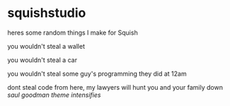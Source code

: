 # squishstudio
heres some random things I make for Squish

you wouldn't steal a wallet

you wouldn't steal a car

you wouldn't steal some guy's programming they did at 12am


dont steal code from here, my lawyers will hunt you and your family down
*saul goodman theme intensifies*
